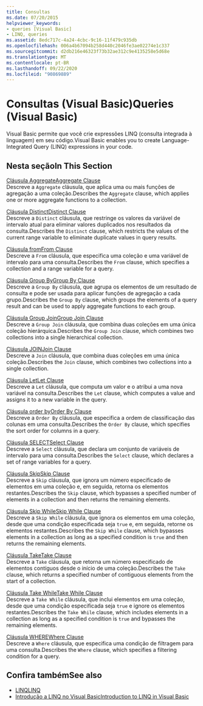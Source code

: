 ```yaml
---
title: Consultas
ms.date: 07/20/2015
helpviewer_keywords:
- queries [Visual Basic]
- LINQ, queries
ms.assetid: 8edc717c-4a24-4cbc-9c16-11f479c935db
ms.openlocfilehash: 006a4b67094b258d440c2046fe3ae02274e1c337
ms.sourcegitcommit: d2db216e46323f73b32ae312c9e4135258e5d68e
ms.translationtype: MT
ms.contentlocale: pt-BR
ms.lasthandoff: 09/22/2020
ms.locfileid: "90869889"
---
```

# <a name="queries-visual-basic"></a><span data-ttu-id="57943-102">Consultas (Visual Basic)</span><span class="sxs-lookup"><span data-stu-id="57943-102">Queries (Visual Basic)</span></span>

<span data-ttu-id="57943-103">Visual Basic permite que você crie expressões LINQ (consulta integrada à linguagem) em seu código.</span><span class="sxs-lookup"><span data-stu-id="57943-103">Visual Basic enables you to create Language-Integrated Query (LINQ) expressions in your code.</span></span>  
  
## <a name="in-this-section"></a><span data-ttu-id="57943-104">Nesta seção</span><span class="sxs-lookup"><span data-stu-id="57943-104">In This Section</span></span>  

 [<span data-ttu-id="57943-105">Cláusula Aggregate</span><span class="sxs-lookup"><span data-stu-id="57943-105">Aggregate Clause</span></span>](aggregate-clause.md)  
 <span data-ttu-id="57943-106">Descreve a `Aggregate` cláusula, que aplica uma ou mais funções de agregação a uma coleção.</span><span class="sxs-lookup"><span data-stu-id="57943-106">Describes the `Aggregate` clause, which applies one or more aggregate functions to a collection.</span></span>  
  
 [<span data-ttu-id="57943-107">Cláusula Distinct</span><span class="sxs-lookup"><span data-stu-id="57943-107">Distinct Clause</span></span>](distinct-clause.md)  
 <span data-ttu-id="57943-108">Descreve a `Distinct` cláusula, que restringe os valores da variável de intervalo atual para eliminar valores duplicados nos resultados da consulta.</span><span class="sxs-lookup"><span data-stu-id="57943-108">Describes the `Distinct` clause, which restricts the values of the current range variable to eliminate duplicate values in query results.</span></span>  
  
 [<span data-ttu-id="57943-109">Cláusula from</span><span class="sxs-lookup"><span data-stu-id="57943-109">From Clause</span></span>](from-clause.md)  
 <span data-ttu-id="57943-110">Descreve a `From` cláusula, que especifica uma coleção e uma variável de intervalo para uma consulta.</span><span class="sxs-lookup"><span data-stu-id="57943-110">Describes the `From` clause, which specifies a collection and a range variable for a query.</span></span>  
  
 [<span data-ttu-id="57943-111">Cláusula Group By</span><span class="sxs-lookup"><span data-stu-id="57943-111">Group By Clause</span></span>](group-by-clause.md)  
 <span data-ttu-id="57943-112">Descreve a `Group By` cláusula, que agrupa os elementos de um resultado de consulta e pode ser usada para aplicar funções de agregação a cada grupo.</span><span class="sxs-lookup"><span data-stu-id="57943-112">Describes the `Group By` clause, which groups the elements of a query result and can be used to apply aggregate functions to each group.</span></span>  
  
 [<span data-ttu-id="57943-113">Cláusula Group Join</span><span class="sxs-lookup"><span data-stu-id="57943-113">Group Join Clause</span></span>](group-join-clause.md)  
 <span data-ttu-id="57943-114">Descreve a `Group Join` cláusula, que combina duas coleções em uma única coleção hierárquica.</span><span class="sxs-lookup"><span data-stu-id="57943-114">Describes the `Group Join` clause, which combines two collections into a single hierarchical collection.</span></span>  
  
 [<span data-ttu-id="57943-115">Cláusula JOIN</span><span class="sxs-lookup"><span data-stu-id="57943-115">Join Clause</span></span>](join-clause.md)  
 <span data-ttu-id="57943-116">Descreve a `Join` cláusula, que combina duas coleções em uma única coleção.</span><span class="sxs-lookup"><span data-stu-id="57943-116">Describes the `Join` clause, which combines two collections into a single collection.</span></span>  
  
 [<span data-ttu-id="57943-117">Cláusula Let</span><span class="sxs-lookup"><span data-stu-id="57943-117">Let Clause</span></span>](let-clause.md)  
 <span data-ttu-id="57943-118">Descreve a `Let` cláusula, que computa um valor e o atribui a uma nova variável na consulta.</span><span class="sxs-lookup"><span data-stu-id="57943-118">Describes the `Let` clause, which computes a value and assigns it to a new variable in the query.</span></span>  
  
 [<span data-ttu-id="57943-119">Cláusula order by</span><span class="sxs-lookup"><span data-stu-id="57943-119">Order By Clause</span></span>](order-by-clause.md)  
 <span data-ttu-id="57943-120">Descreve a `Order By` cláusula, que especifica a ordem de classificação das colunas em uma consulta.</span><span class="sxs-lookup"><span data-stu-id="57943-120">Describes the `Order By` clause, which specifies the sort order for columns in a query.</span></span>  
  
 [<span data-ttu-id="57943-121">Cláusula SELECT</span><span class="sxs-lookup"><span data-stu-id="57943-121">Select Clause</span></span>](select-clause.md)  
 <span data-ttu-id="57943-122">Descreve a `Select` cláusula, que declara um conjunto de variáveis de intervalo para uma consulta.</span><span class="sxs-lookup"><span data-stu-id="57943-122">Describes the `Select` clause, which declares a set of range variables for a query.</span></span>  
  
 [<span data-ttu-id="57943-123">Cláusula Skip</span><span class="sxs-lookup"><span data-stu-id="57943-123">Skip Clause</span></span>](skip-clause.md)  
 <span data-ttu-id="57943-124">Descreve a `Skip` cláusula, que ignora um número especificado de elementos em uma coleção e, em seguida, retorna os elementos restantes.</span><span class="sxs-lookup"><span data-stu-id="57943-124">Describes the `Skip` clause, which bypasses a specified number of elements in a collection and then returns the remaining elements.</span></span>  
  
 [<span data-ttu-id="57943-125">Cláusula Skip While</span><span class="sxs-lookup"><span data-stu-id="57943-125">Skip While Clause</span></span>](skip-while-clause.md)  
 <span data-ttu-id="57943-126">Descreve a `Skip While` cláusula, que ignora os elementos em uma coleção, desde que uma condição especificada seja `true` e, em seguida, retorne os elementos restantes.</span><span class="sxs-lookup"><span data-stu-id="57943-126">Describes the `Skip While` clause, which bypasses elements in a collection as long as a specified condition is `true` and then returns the remaining elements.</span></span>  
  
 [<span data-ttu-id="57943-127">Cláusula Take</span><span class="sxs-lookup"><span data-stu-id="57943-127">Take Clause</span></span>](take-clause.md)  
 <span data-ttu-id="57943-128">Descreve a `Take` cláusula, que retorna um número especificado de elementos contíguos desde o início de uma coleção.</span><span class="sxs-lookup"><span data-stu-id="57943-128">Describes the `Take` clause, which returns a specified number of contiguous elements from the start of a collection.</span></span>  
  
 [<span data-ttu-id="57943-129">Cláusula Take While</span><span class="sxs-lookup"><span data-stu-id="57943-129">Take While Clause</span></span>](take-while-clause.md)  
 <span data-ttu-id="57943-130">Descreve a `Take While` cláusula, que inclui elementos em uma coleção, desde que uma condição especificada seja `true` e ignore os elementos restantes.</span><span class="sxs-lookup"><span data-stu-id="57943-130">Describes the `Take While` clause, which includes elements in a collection as long as a specified condition is `true` and bypasses the remaining elements.</span></span>  
  
 [<span data-ttu-id="57943-131">Cláusula WHERE</span><span class="sxs-lookup"><span data-stu-id="57943-131">Where Clause</span></span>](where-clause.md)  
 <span data-ttu-id="57943-132">Descreve a `Where` cláusula, que especifica uma condição de filtragem para uma consulta.</span><span class="sxs-lookup"><span data-stu-id="57943-132">Describes the `Where` clause, which specifies a filtering condition for a query.</span></span>  
  
## <a name="see-also"></a><span data-ttu-id="57943-133">Confira também</span><span class="sxs-lookup"><span data-stu-id="57943-133">See also</span></span>

- [<span data-ttu-id="57943-134">LINQ</span><span class="sxs-lookup"><span data-stu-id="57943-134">LINQ</span></span>](../../programming-guide/language-features/linq/index.md)
- [<span data-ttu-id="57943-135">Introdução a LINQ no Visual Basic</span><span class="sxs-lookup"><span data-stu-id="57943-135">Introduction to LINQ in Visual Basic</span></span>](../../programming-guide/language-features/linq/introduction-to-linq.md)
